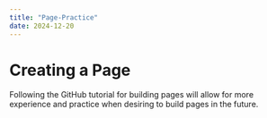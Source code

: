 ```yaml
---
title: "Page-Practice"
date: 2024-12-20
---
```


# Creating a Page

Following the GitHub tutorial for building pages will allow for more experience and practice when desiring to build pages in the future.
